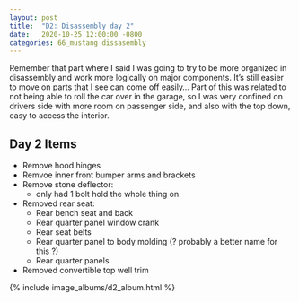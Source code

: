 ```yaml
---
layout: post
title:  "D2: Disassembly day 2"
date:   2020-10-25 12:00:00 -0800
categories: 66_mustang dissasembly
---
```


Remember that part where I said I was going to try to be more organized in
disassembly and work more logically on major components.  It’s still easier
to move on parts that I see can come off easily…  Part of this was related
to not being able to roll the car over in the garage, so I was very confined
on drivers side with more room on passenger side, and also with the top down,
easy to access the interior.

## Day 2 Items

- Remove hood hinges
- Remvoe inner front bumper arms and brackets
- Remove stone deflector:
    - only had 1 bolt hold the whole thing on
- Removed rear seat:
    - Rear bench seat and back
    - Rear quarter panel window crank
    - Rear seat belts
    - Rear quarter panel to body molding (? probably a better name for this ?)
    - Rear quarter panels
- Removed convertible top well trim

{% include image_albums/d2_album.html %}

